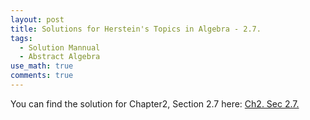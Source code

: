 ```yaml
---
layout: post
title: Solutions for Herstein's Topics in Algebra - 2.7.
tags:
  - Solution Mannual
  - Abstract Algebra
use_math: true
comments: true
---
```

You can find the solution for Chapter2, Section 2.7 here:
[Ch2. Sec 2.7.](/assets/Herstein_Topics_in_Algebra_solution_2.7.pdf)
